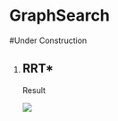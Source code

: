# GraphSearch

#Under Construction 


1. ## RRT*

   Result

   ![](C:\Users\Owner\AppData\Roaming\Typora\typora-user-images\image-20220122210612075.png)
